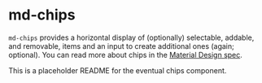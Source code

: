 # md-chips

`md-chips` provides a horizontal display of (optionally) selectable, addable, and removable,
items and an input to create additional ones (again; optional). You can read more about chips
in the [Material Design spec](https://material.google.com/components/chips.html).

This is a placeholder README for the eventual chips component.

